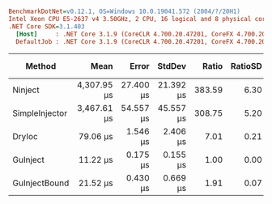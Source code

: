 ``` ini

BenchmarkDotNet=v0.12.1, OS=Windows 10.0.19041.572 (2004/?/20H1)
Intel Xeon CPU E5-2637 v4 3.50GHz, 2 CPU, 16 logical and 8 physical cores
.NET Core SDK=3.1.403
  [Host]     : .NET Core 3.1.9 (CoreCLR 4.700.20.47201, CoreFX 4.700.20.47203), X64 RyuJIT
  DefaultJob : .NET Core 3.1.9 (CoreCLR 4.700.20.47201, CoreFX 4.700.20.47203), X64 RyuJIT


```
|         Method |        Mean |     Error |    StdDev |  Ratio | RatioSD |   Gen 0 |   Gen 1 | Gen 2 | Allocated |
|--------------- |------------:|----------:|----------:|-------:|--------:|--------:|--------:|------:|----------:|
|        Ninject | 4,307.95 μs | 27.400 μs | 21.392 μs | 383.59 |    6.30 | 23.4375 |  7.8125 |     - | 236.54 KB |
| SimpleInjector | 3,467.61 μs | 54.557 μs | 45.557 μs | 308.75 |    5.20 | 23.4375 | 11.7188 |     - | 201.13 KB |
|         DryIoc |    79.06 μs |  1.546 μs |  2.406 μs |   7.01 |    0.21 |  9.5215 |  0.3662 |     - |  73.59 KB |
|       GuInject |    11.22 μs |  0.175 μs |  0.155 μs |   1.00 |    0.00 |  1.4496 |  0.0305 |     - |   11.2 KB |
|  GuInjectBound |    21.52 μs |  0.430 μs |  0.669 μs |   1.91 |    0.07 |  2.8992 |  0.0916 |     - |  22.33 KB |
